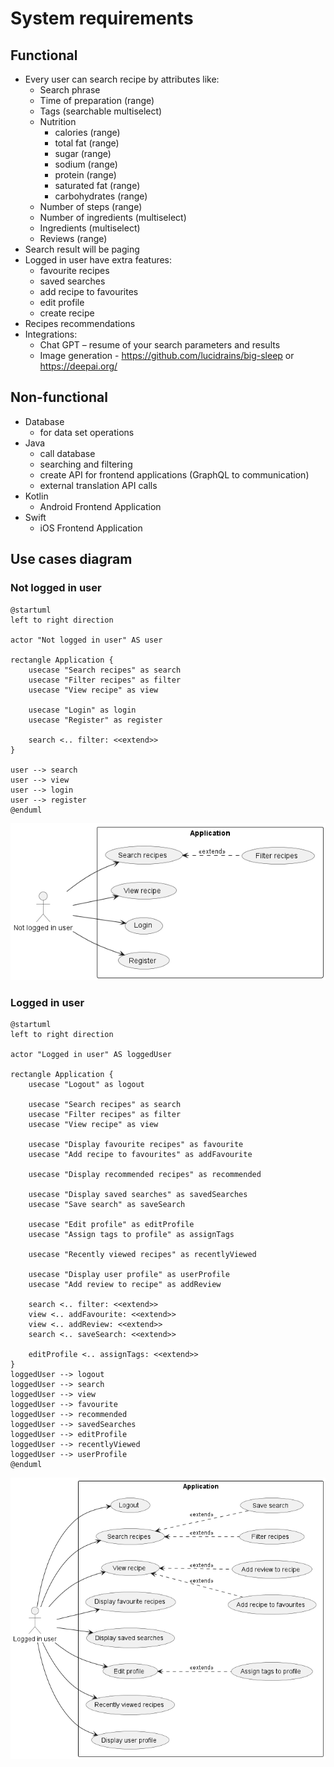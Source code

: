 # System requirements

## Functional

- Every user can search recipe by attributes like:
    - Search phrase
    - Time of preparation (range)
    - Tags (searchable multiselect)
    - Nutrition
        - calories (range)
        - total fat (range)
        - sugar (range)
        - sodium (range)
        - protein (range)
        - saturated fat (range)
        - carbohydrates (range)
    - Number of steps (range)
    - Number of ingredients (multiselect)
    - Ingredients (multiselect)
    - Reviews (range)
- Search result will be paging
- Logged in user have extra features:
    - favourite recipes
    - saved searches
    - add recipe to favourites
    - edit profile
    - create recipe
- Recipes recommendations
- Integrations:
    - Chat GPT – resume of your search parameters and results
    - Image generation - https://github.com/lucidrains/big-sleep or https://deepai.org/

## Non-functional

- Database
    - for data set operations
- Java
    - call database
    - searching and filtering
    - create API for frontend applications (GraphQL to communication)
    - external translation API calls
- Kotlin
    - Android Frontend Application
- Swift
    - iOS Frontend Application

## Use cases diagram

### Not logged in user

```plantuml
@startuml
left to right direction

actor "Not logged in user" AS user

rectangle Application {
    usecase "Search recipes" as search
    usecase "Filter recipes" as filter
    usecase "View recipe" as view
    
    usecase "Login" as login
    usecase "Register" as register
    
    search <.. filter: <<extend>>
}

user --> search
user --> view
user --> login
user --> register
@enduml
```
![](media/NotLoggedInUserUseCases.png)

### Logged in user

```plantuml
@startuml
left to right direction

actor "Logged in user" AS loggedUser

rectangle Application {
    usecase "Logout" as logout
    
    usecase "Search recipes" as search
    usecase "Filter recipes" as filter
    usecase "View recipe" as view
    
    usecase "Display favourite recipes" as favourite
    usecase "Add recipe to favourites" as addFavourite
    
    usecase "Display recommended recipes" as recommended
    
    usecase "Display saved searches" as savedSearches
    usecase "Save search" as saveSearch
    
    usecase "Edit profile" as editProfile
    usecase "Assign tags to profile" as assignTags
    
    usecase "Recently viewed recipes" as recentlyViewed
    
    usecase "Display user profile" as userProfile
    usecase "Add review to recipe" as addReview
    
    search <.. filter: <<extend>>
    view <.. addFavourite: <<extend>>
    view <.. addReview: <<extend>>
    search <.. saveSearch: <<extend>>
    
    editProfile <.. assignTags: <<extend>>
}
loggedUser --> logout
loggedUser --> search
loggedUser --> view
loggedUser --> favourite
loggedUser --> recommended
loggedUser --> savedSearches
loggedUser --> editProfile
loggedUser --> recentlyViewed
loggedUser --> userProfile
@enduml
```
![](media/LoggedInUserUseCases.png)